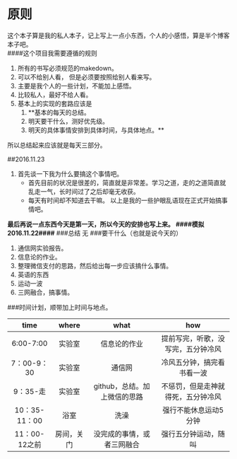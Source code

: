# 原则  
这个本子算是我的私人本子，记上写上一点小东西，个人的小感悟，算是半个博客本子吧。  
####这个项目我需要遵循的规则  
 
1.  所有的书写必须规范的makedown。
2.  可以不给别人看， 但是必须要按照给别人看来写。
3.  主要是我个人的一些计划，不能加上感悟。
4.  比较私人，最好不给人看。     
5.  基本上的实现的套路应该是
     1.  **基本的每天的总结。
     5.  明天要干什么，测好优先级。
     3.  明天的具体事情安排到具体时间，与具体地点。**   



所以总结起来应该就是每天三部分。


##2016.11.23
1.  首先谈一下我为什么要搞这个事情吧。  
      *    首先目前的状况是很差的，简直就是非常差。学习之道，走的之道简直就乱走一气，长时间过了之后却毫无收获。
      *    每天有时间却不知道去干嘛。
以上是我的一些护眼乱语现在正式开始搞事情吧。

**最后再说一点东西今天是第一天，所以今天的安排也写上来。**
**####模拟2016.11.22####**
###总结
无
###要干什么（也就是说今天的）
1.   通信网实验报告。
2.   信息论的作业。
3.   整理微信支付的思路，然后给出每一步应该搞什么事情。
4.   英语的东西
5.   运动一波
6.   三网融合，搞事情。


###时间计划，顺带加上时间与地点。

| time        | where           |what|how|
|:-------------:|:-------------:|:-----:|:---:|
| 6:00-7:00   | 实验室 | 信息论的作业 |提前写完，听歌，没写完，五分钟冷风|
|7：00-9：30|实验室|通信网|冷风五分钟，搞完看书看一波|
|9：35-走|实验室|github，总结。加上微信的思路|不惩罚，但是走神就得死，五分钟冷风|
| 10：35-11：00| 浴室| 洗澡|强行不能休息运动5分钟|
|11：00-12之前|房间，关门|没完成的事情，或者三网融合|强行五分钟运动，随叫|
